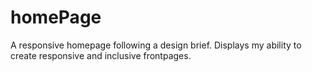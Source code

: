 # homePage
A responsive homepage following a design brief. Displays my ability to create responsive and inclusive frontpages. 
